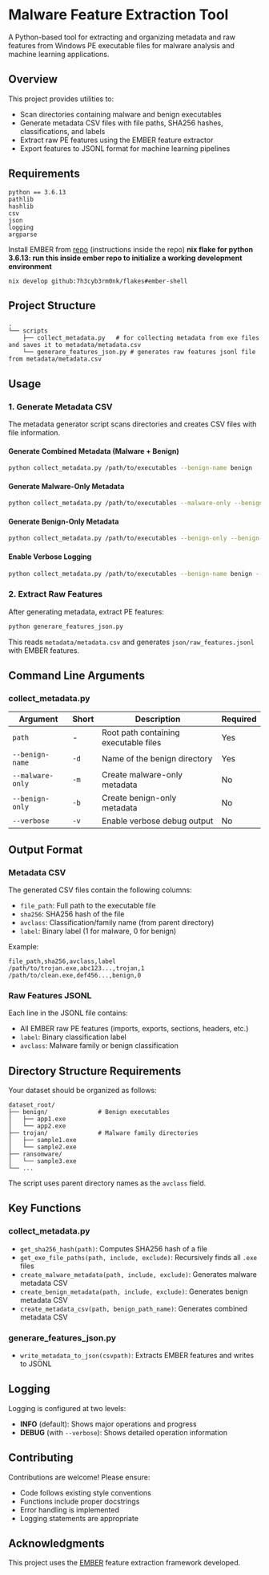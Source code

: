 # Malware Feature Extraction Tool

A Python-based tool for extracting and organizing metadata and raw features from Windows PE executable files for malware analysis and machine learning applications.

## Overview

This project provides utilities to:
- Scan directories containing malware and benign executables
- Generate metadata CSV files with file paths, SHA256 hashes, classifications, and labels
- Extract raw PE features using the EMBER feature extractor
- Export features to JSONL format for machine learning pipelines

## Requirements

```
python == 3.6.13
pathlib
hashlib
csv
json
logging
argparse
```
Install EMBER from [repo](https://github.com/7h3cyb3rm0nk/ember) (instructions inside the repo)
**nix flake for python 3.6.13:
run this inside ember repo to initialize a working development environment**
```
nix develop github:7h3cyb3rm0nk/flakes#ember-shell
```


## Project Structure

```
.
└── scripts
    ├── collect_metadata.py   # for collecting metadata from exe files and saves it to metadata/metadata.csv
    └── generare_features_json.py # generates raw features jsonl file from metadata/metadata.csv

```

## Usage

### 1. Generate Metadata CSV

The metadata generator script scans directories and creates CSV files with file information.

#### Generate Combined Metadata (Malware + Benign)

```bash
python collect_metadata.py /path/to/executables --benign-name benign
```

#### Generate Malware-Only Metadata

```bash
python collect_metadata.py /path/to/executables --malware-only --benign-name benign
```

#### Generate Benign-Only Metadata

```bash
python collect_metadata.py /path/to/executables --benign-only --benign-name benign
```

#### Enable Verbose Logging

```bash
python collect_metadata.py /path/to/executables --benign-name benign --verbose
```

### 2. Extract Raw Features

After generating metadata, extract PE features:

```bash
python generare_features_json.py
```

This reads `metadata/metadata.csv` and generates `json/raw_features.jsonl` with EMBER features.

## Command Line Arguments

### collect_metadata.py

| Argument | Short | Description | Required |
|----------|-------|-------------|----------|
| `path` | - | Root path containing executable files | Yes |
| `--benign-name` | `-d` | Name of the benign directory | Yes |
| `--malware-only` | `-m` | Create malware-only metadata | No |
| `--benign-only` | `-b` | Create benign-only metadata | No |
| `--verbose` | `-v` | Enable verbose debug output | No |

## Output Format

### Metadata CSV

The generated CSV files contain the following columns:

- `file_path`: Full path to the executable file
- `sha256`: SHA256 hash of the file
- `avclass`: Classification/family name (from parent directory)
- `label`: Binary label (1 for malware, 0 for benign)

Example:
```csv
file_path,sha256,avclass,label
/path/to/trojan.exe,abc123...,trojan,1
/path/to/clean.exe,def456...,benign,0
```

### Raw Features JSONL

Each line in the JSONL file contains:
- All EMBER raw PE features (imports, exports, sections, headers, etc.)
- `label`: Binary classification label
- `avclass`: Malware family or benign classification

## Directory Structure Requirements

Your dataset should be organized as follows:

```
dataset_root/
├── benign/              # Benign executables
│   ├── app1.exe
│   └── app2.exe
├── trojan/              # Malware family directories
│   ├── sample1.exe
│   └── sample2.exe
├── ransomware/
│   └── sample3.exe
└── ...
```

The script uses parent directory names as the `avclass` field.

## Key Functions

### collect_metadata.py

- `get_sha256_hash(path)`: Computes SHA256 hash of a file
- `get_exe_file_paths(path, include, exclude)`: Recursively finds all `.exe` files
- `create_malware_metadata(path, include, exclude)`: Generates malware metadata CSV
- `create_benign_metadata(path, include, exclude)`: Generates benign metadata CSV
- `create_metadata_csv(path, benign_path_name)`: Generates combined metadata CSV

### generare_features_json.py

- `write_metadata_to_json(csvpath)`: Extracts EMBER features and writes to JSONL


## Logging

Logging is configured at two levels:
- **INFO** (default): Shows major operations and progress
- **DEBUG** (with `--verbose`): Shows detailed operation information




## Contributing

Contributions are welcome! Please ensure:
- Code follows existing style conventions
- Functions include proper docstrings
- Error handling is implemented
- Logging statements are appropriate

## Acknowledgments

This project uses the [EMBER](https://github.com/elastic/ember) feature extraction framework developed.
